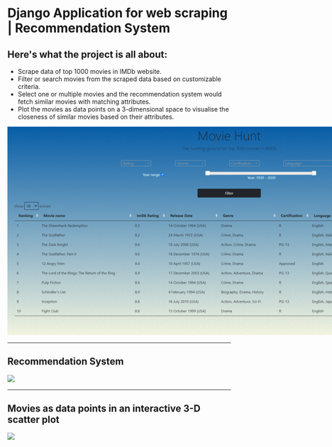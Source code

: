 # Django Application for web scraping | Recommendation System
## Here's what the project is all about:
- Scrape data of top 1000 movies in IMDb website.
- Filter or search movies from the scraped data based on customizable criteria.
- Select one or multiple movies and the recommendation system would fetch similar movies with matching attributes.
- Plot the movies as data points on a 3-dimensional space to visualise the closeness of similar movies based on their attributes.


<img src="assets/movehunt_recommendation_page.png" style="max-width: 1000px;"/>

---
## Recommendation System
<img src="assets/similar-movies2.gif" style="max-width: 1000px;"/>

---
## Movies as data points in an interactive 3-D scatter plot

<img src="assets/visualize2.gif" style="max-width: 1000px;"/>
